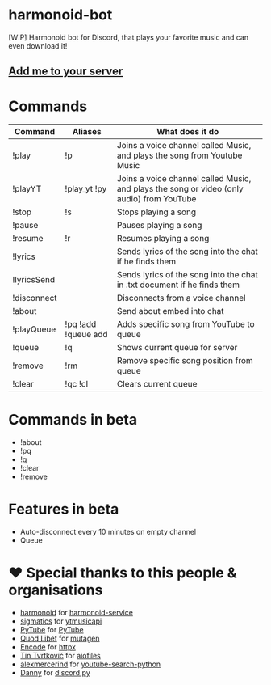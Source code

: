 # harmonoid-bot
[WIP] Harmonoid bot for Discord, that plays your favorite music and can even download it!

## [Add me to your server](https://discord.com/oauth2/authorize?client_id=802600265005137980&scope=bot&permissions=36932608)


# Commands
| Command                 | Aliases             | What does it do                                                                           |
|-------------------------|---------------------|-------------------------------------------------------------------------------------------|
| !play <song name>       | !p                  | Joins a voice channel called Music, and plays the song from Youtube Music                 |
| !playYT <song name>     | !play_yt !py        | Joins a voice channel called Music, and plays the song or video (only audio) from YouTube |
| !stop                   | !s                  | Stops playing a song                                                                      |
| !pause                  |                     | Pauses playing a song                                                                     |
| !resume                 | !r                  | Resumes playing a song                                                                    |
| !lyrics <song name>     |                     | Sends lyrics of the song into the chat if he finds them                                   |
| !lyricsSend <song name> |                     | Sends lyrics of the song into the chat in .txt document if he finds them                  |
| !disconnect             |                     | Disconnects from a voice channel                                                          |
| !about                  |                     | Send about embed into chat                                                                |
| !playQueue <song name>  | !pq !add !queue add | Adds specific song from YouTube to queue                                                  |
| !queue                  | !q                  | Shows current queue for server                                                            |
| !remove                 | !rm                 | Remove specific song position from queue                                                  |
| !clear                  | !qc !cl             | Clears current queue                                                                      |

# Commands in beta
- !about
- !pq <song name>
- !q
- !clear
- !remove

# Features in beta
- Auto-disconnect every 10 minutes on empty channel
- Queue

# :heart: Special thanks to this people & organisations
- [harmonoid](https://github.com/harmonoid) for [harmonoid-service](https://github.com/harmonoid/harmonoid-service)
- [sigmatics](https://github.com/sigma67) for [ytmusicapi](https://github.com/sigma67/ytmusicapi)
- [PyTube](https://github.com/pytube) for [PyTube](https://github.com/pytube/pytube)
- [Quod Libet](https://github.com/quodlibet) for [mutagen](https://github.com/quodlibet/mutagen)
- [Encode](https://github.com/encode) for [httpx](https://github.com/encode/httpx)
- [Tin Tvrtković](https://github.com/Tinche) for [aiofiles](https://github.com/Tinche/aiofiles)
- [alexmercerind](https://github.com/alexmercerind) for [youtube-search-python](https://github.com/alexmercerind/youtube-search-python)
- [Danny](https://github.com/Rapptz) for [discord.py](https://github.com/Rapptz/discord.py)

<!--
# News
We removed auto-disconnect, since during testing, it crashed a server
-->
